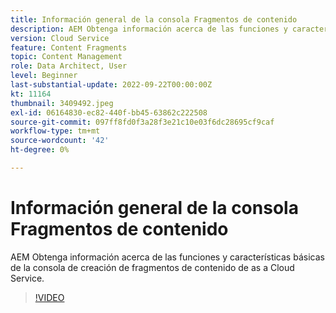 ```yaml
---
title: Información general de la consola Fragmentos de contenido
description: AEM Obtenga información acerca de las funciones y características básicas de la consola de creación de fragmentos de contenido de as a Cloud Service.
version: Cloud Service
feature: Content Fragments
topic: Content Management
role: Data Architect, User
level: Beginner
last-substantial-update: 2022-09-22T00:00:00Z
kt: 11164
thumbnail: 3409492.jpeg
exl-id: 06164830-ec82-440f-bb45-63862c222508
source-git-commit: 097ff8fd0f3a28f3e21c10e03f6dc28695cf9caf
workflow-type: tm+mt
source-wordcount: '42'
ht-degree: 0%

---
```


# Información general de la consola Fragmentos de contenido

AEM Obtenga información acerca de las funciones y características básicas de la consola de creación de fragmentos de contenido de as a Cloud Service.

>[!VIDEO](https://video.tv.adobe.com/v/3409492?quality=12&learn=on)

